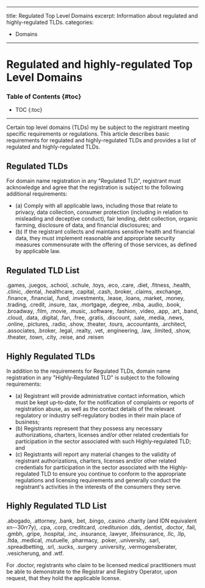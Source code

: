 
---
title: Regulated Top Level Domains
excerpt: Information about regulated and highly-regulated TLDs.
categories:
- Domains
---

# Regulated and highly-regulated Top Level Domains

### Table of Contents {#toc}

* TOC
{:toc}

---

Certain top level domains (TLDs) my be subject to the registrant meeting specific requirements or regulations. This article describes basic requirements for regulated and highly-regulated TLDs and provides a list of regulated and highly-regulated TLDs.

## Regulated TLDs

For domain name registration in any "Regulated TLD", registrant must acknowledge and agree that the registration is subject to the following additional requirements:

- (a) Comply with all applicable laws, including those that relate to privacy, data collection, consumer protection (including in relation to misleading and deceptive conduct), fair lending, debt collection, organic farming, disclosure of data, and financial disclosures; and 
- (b) If the registrant collects and maintains sensitive health and financial data, they must implement reasonable and appropriate security measures commensurate with the offering of those services, as defined by applicable law.

## Regulated TLD List

.games, .juegos, .school, .schule, .toys, .eco, .care, .diet, .fitness, .health, .clinic, .dental, .healthcare, .capital, .cash, .broker, .claims, .exchange, .finance, .financial, .fund, .investments, .lease, .loans, .market, .money, .trading, .credit, .insure, .tax, .mortgage, .degree, .mba, .audio, .book, .broadway, .film, .movie, .music, .software, .fashion, .video, .app, .art, .band, .cloud, .data, .digital, .fan, .free, .gratis, .discount, .sale, .media, .news, .online, .pictures, .radio, .show, .theater, .tours, .accountants, .architect, .associates, .broker, .legal, .realty, .vet, .engineering, .law, .limited, .show, .theater, .town, .city, .reise, and .reisen

## Highly Regulated TLDs

In addition to the requirements for Regulated TLDs, domain name registration in any "Highly-Regulated TLD" is subject to the following requirements:

- (a) Registrant will provide administrative contact information, which must be kept up‐to‐date, for the notification of complaints or reports of registration abuse, as well as the contact details of the relevant regulatory or industry self‐regulatory bodies in their main place of business;
- (b) Registrants represent that they possess any necessary authorizations, charters, licenses and/or other related credentials for participation in the sector associated with such Highly‐regulated TLD; and
- (c) Registrants will report any material changes to the validity of registrant authorizations, charters, licenses and/or other related credentials for participation in the sector associated with the Highly‐regulated TLD to ensure you continue to conform to the appropriate regulations and licensing requirements and generally conduct the registrant's activities in the interests of the consumers they serve.

## Highly Regulated TLD List

.abogado, .attorney, .bank, .bet, .bingo, .casino .charity (and IDN equivalent xn--30rr7y), .cpa, .corp, creditcard, .creditunion .dds, .dentist, .doctor, .fail, .gmbh, .gripe, .hospital, .inc, .insurance, .lawyer, .lifeinsurance, .llc, .llp, .ltda, .medical, .mutuelle, .pharmacy, .poker, .university, .sarl, .spreadbetting, .srl, .sucks, .surgery .university, .vermogensberater, .vesicherung,  and .wtf.

For .doctor, registrants who claim to be licensed medical practitioners must be able to demonstrate to the Registrar and Registry Operator, upon request, that they hold the applicable license.
